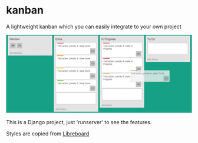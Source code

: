 # kanban
A lightweight kanban which you can easily integrate to your own project

![screenshot](https://raw.githubusercontent.com/0x4ec7/kanban/master/static/img/screen.png)

This is a Django project, just 'runserver' to see the features.

Styles are copied from [Libreboard](https://github.com/libreboard/libreboard)